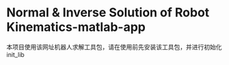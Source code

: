 # Normal & Inverse Solution of Robot Kinematics-matlab-app
本项目使用该网址机器人求解工具包，请在使用前先安装该工具包，并进行初始化init_lib
